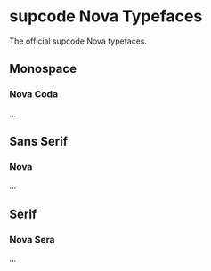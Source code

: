 # supcode Nova Typefaces

The official supcode Nova typefaces.


## Monospace

### Nova Coda
...


## Sans Serif

### Nova
...


## Serif

### Nova Sera
...
